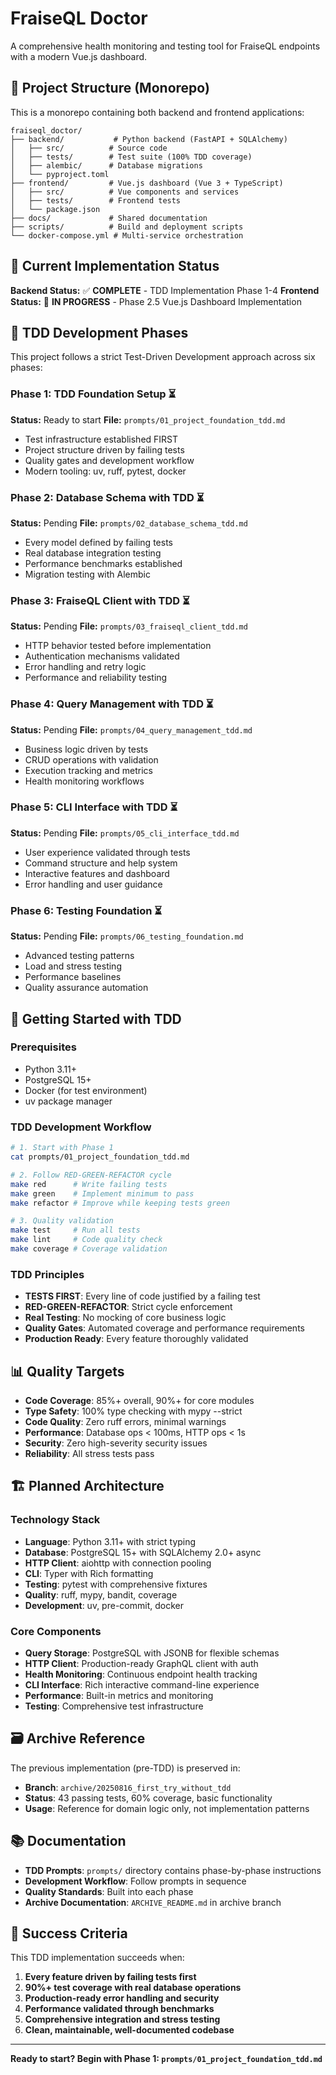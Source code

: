 # FraiseQL Doctor

A comprehensive health monitoring and testing tool for FraiseQL endpoints with a modern Vue.js dashboard.

## 📁 Project Structure (Monorepo)

This is a monorepo containing both backend and frontend applications:

```
fraiseql_doctor/
├── backend/           # Python backend (FastAPI + SQLAlchemy)
│   ├── src/          # Source code
│   ├── tests/        # Test suite (100% TDD coverage)
│   ├── alembic/      # Database migrations
│   └── pyproject.toml
├── frontend/         # Vue.js dashboard (Vue 3 + TypeScript)
│   ├── src/          # Vue components and services
│   ├── tests/        # Frontend tests
│   └── package.json
├── docs/             # Shared documentation
├── scripts/          # Build and deployment scripts
└── docker-compose.yml # Multi-service orchestration
```

## 🎯 Current Implementation Status

**Backend Status:** ✅ **COMPLETE** - TDD Implementation Phase 1-4
**Frontend Status:** 🚧 **IN PROGRESS** - Phase 2.5 Vue.js Dashboard Implementation

## 🔄 TDD Development Phases

This project follows a strict Test-Driven Development approach across six phases:

### Phase 1: TDD Foundation Setup ⏳
**Status:** Ready to start
**File:** `prompts/01_project_foundation_tdd.md`

- Test infrastructure established FIRST
- Project structure driven by failing tests
- Quality gates and development workflow
- Modern tooling: uv, ruff, pytest, docker

### Phase 2: Database Schema with TDD ⏳
**Status:** Pending
**File:** `prompts/02_database_schema_tdd.md`

- Every model defined by failing tests
- Real database integration testing
- Performance benchmarks established
- Migration testing with Alembic

### Phase 3: FraiseQL Client with TDD ⏳
**Status:** Pending
**File:** `prompts/03_fraiseql_client_tdd.md`

- HTTP behavior tested before implementation
- Authentication mechanisms validated
- Error handling and retry logic
- Performance and reliability testing

### Phase 4: Query Management with TDD ⏳
**Status:** Pending
**File:** `prompts/04_query_management_tdd.md`

- Business logic driven by tests
- CRUD operations with validation
- Execution tracking and metrics
- Health monitoring workflows

### Phase 5: CLI Interface with TDD ⏳
**Status:** Pending
**File:** `prompts/05_cli_interface_tdd.md`

- User experience validated through tests
- Command structure and help system
- Interactive features and dashboard
- Error handling and user guidance

### Phase 6: Testing Foundation ⏳
**Status:** Pending
**File:** `prompts/06_testing_foundation.md`

- Advanced testing patterns
- Load and stress testing
- Performance baselines
- Quality assurance automation

## 🚀 Getting Started with TDD

### Prerequisites

- Python 3.11+
- PostgreSQL 15+
- Docker (for test environment)
- uv package manager

### TDD Development Workflow

```bash
# 1. Start with Phase 1
cat prompts/01_project_foundation_tdd.md

# 2. Follow RED-GREEN-REFACTOR cycle
make red      # Write failing tests
make green    # Implement minimum to pass
make refactor # Improve while keeping tests green

# 3. Quality validation
make test     # Run all tests
make lint     # Code quality check
make coverage # Coverage validation
```

### TDD Principles

- **TESTS FIRST**: Every line of code justified by a failing test
- **RED-GREEN-REFACTOR**: Strict cycle enforcement
- **Real Testing**: No mocking of core business logic
- **Quality Gates**: Automated coverage and performance requirements
- **Production Ready**: Every feature thoroughly validated

## 📊 Quality Targets

- **Code Coverage**: 85%+ overall, 90%+ for core modules
- **Type Safety**: 100% type checking with mypy --strict
- **Code Quality**: Zero ruff errors, minimal warnings
- **Performance**: Database ops < 100ms, HTTP ops < 1s
- **Security**: Zero high-severity security issues
- **Reliability**: All stress tests pass

## 🏗️ Planned Architecture

### Technology Stack
- **Language**: Python 3.11+ with strict typing
- **Database**: PostgreSQL 15+ with SQLAlchemy 2.0+ async
- **HTTP Client**: aiohttp with connection pooling
- **CLI**: Typer with Rich formatting
- **Testing**: pytest with comprehensive fixtures
- **Quality**: ruff, mypy, bandit, coverage
- **Development**: uv, pre-commit, docker

### Core Components
- **Query Storage**: PostgreSQL with JSONB for flexible schemas
- **HTTP Client**: Production-ready GraphQL client with auth
- **Health Monitoring**: Continuous endpoint health tracking
- **CLI Interface**: Rich interactive command-line experience
- **Performance**: Built-in metrics and monitoring
- **Testing**: Comprehensive test infrastructure

## 🗃️ Archive Reference

The previous implementation (pre-TDD) is preserved in:
- **Branch**: `archive/20250816_first_try_without_tdd`
- **Status**: 43 passing tests, 60% coverage, basic functionality
- **Usage**: Reference for domain logic only, not implementation patterns

## 📚 Documentation

- **TDD Prompts**: `prompts/` directory contains phase-by-phase instructions
- **Development Workflow**: Follow prompts in sequence
- **Quality Standards**: Built into each phase
- **Archive Documentation**: `ARCHIVE_README.md` in archive branch

## 🎯 Success Criteria

This TDD implementation succeeds when:

1. **Every feature driven by failing tests first**
2. **90%+ test coverage with real database operations**
3. **Production-ready error handling and security**
4. **Performance validated through benchmarks**
5. **Comprehensive integration and stress testing**
6. **Clean, maintainable, well-documented codebase**

---

**Ready to start? Begin with Phase 1: `prompts/01_project_foundation_tdd.md`**
